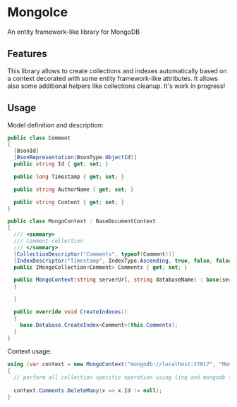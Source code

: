 # MongoIce
An entity framework-like library for MongoDB

## Features

This library allows to create collections and indexes automatically based on a context decorated with some entity framework-like attributes.
It allows also some additional helpers like collections cleanup.
It's work in progress!

## Usage

Model definition and description:

```c#
public class Comment
{
  [BsonId]
  [BsonRepresentation(BsonType.ObjectId)]
  public string Id { get; set; }

  public long Timestamp { get; set; }

  public string AuthorName { get; set; }

  public string Content { get; set; }
}

public class MongoContext : BaseDocumentContext
{
  /// <summary>
  /// Comment collection
  /// </summary>
  [CollectionDescriptor("Comments", typeof(Comment))]
  [IndexDescriptor("Timestamp", IndexType.Ascending, true, false, false)]
  public IMongoCollection<Comment> Comments { get; set; }

  public MongoContext(string serverUrl, string databaseName) : base(serverUrl, databaseName)
  {

  }

  public override void CreateIndexes()
  {
    base.Database.CreateIndex<Comment>(this.Comments);
  }
}
```

Context usage:

```c#
using (var context = new MongoContext("mongodb://localhost:27017", "MongoIceTestDatabase"))
{
  // perform all collection specific operation using linq and mongodb features
  
  context.Comments.DeleteMany(x => x.Id != null);
}
```
